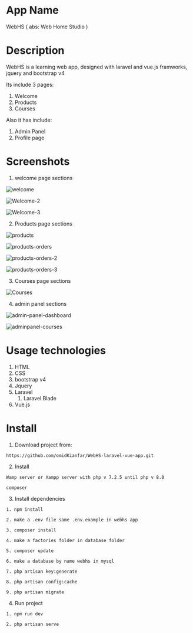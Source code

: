   # App Name
  WebHS ( abs: Web Home Studio )
  
  # Description
  WebHS is a learning web app, designed with laravel and vue.js framworks, jquery and bootstrap v4

  Its include 3 pages: 
  1. Welcome
  2. Products
  3. Courses

  Also it has include:
  1. Admin Panel 
  2. Profile page
    
  # Screenshots
  1. welcome page sections
   
  
  ![welcome](https://user-images.githubusercontent.com/97664457/175003956-1ee7f0f5-fad7-4eb9-8732-1f6f04764ce3.jpg)

  ![Welcome-2](https://user-images.githubusercontent.com/97664457/175003998-08d2b2c5-0abf-434a-82b4-802ddb1c3fc7.jpg)

  ![Welcome-3](https://user-images.githubusercontent.com/97664457/175004024-11c93c39-3c27-4ff9-83be-9dc59a7f1b2f.jpg)
  

  2. Products page sections
   
  
  ![products](https://user-images.githubusercontent.com/97664457/175004154-2d911b0f-0d90-43f2-99b4-ab137880b5ad.jpg)

  ![products-orders](https://user-images.githubusercontent.com/97664457/175006707-be30fea9-c9f0-4438-a35a-4063809d2607.jpg)

  ![products-orders-2](https://user-images.githubusercontent.com/97664457/175006365-39391ce8-b0de-4402-9c2c-6e78c570c0bd.jpg)

  ![products-orders-3](https://user-images.githubusercontent.com/97664457/175004245-7abafa46-82e0-4d76-8f97-7345320a3611.jpg)
  

  3. Courses page sections
  

  ![Courses](https://user-images.githubusercontent.com/97664457/175004378-8019abd7-f486-4ae5-b73f-0a9ea3e9424f.jpg)
  

  4. admin panel sections
  

  ![admin-panel-dashboard](https://user-images.githubusercontent.com/97664457/175008253-0c5170f5-7d26-46a2-acff-e9a1a7e4c752.jpg)

  ![adminpanel-courses](https://user-images.githubusercontent.com/97664457/175008272-950e213b-0508-4758-b1f4-339c4adeafb8.jpg)

     
  # Usage technologies
  1. HTML
  2. CSS
  4. bootstrap v4
  5. Jquery
  6. Laravel
     1. Laravel Blade 
  7. Vue.js
    
  # Install
  1. Download project from:

    https://github.com/omidKianfar/WebHS-laravel-vue-app.git
     
      
  2. Install
    
    Wamp server or Xampp server with php v 7.2.5 until php v 8.0
      
    composer      

  3. Install dependencies
	

    1. npm install

    2. make a .env file same .env.example in webhs app
    
    3. composer install
    
    4. make a factories folder in database folder

    5. composer update

    6. make a database by name webhs in mysql
    
    7. php artisan key:generate
    
    8. php artisan config:cache
    
    9. php artisan migrate

  4. Run project

    1. npm run dev
      
    2. php artisan serve


